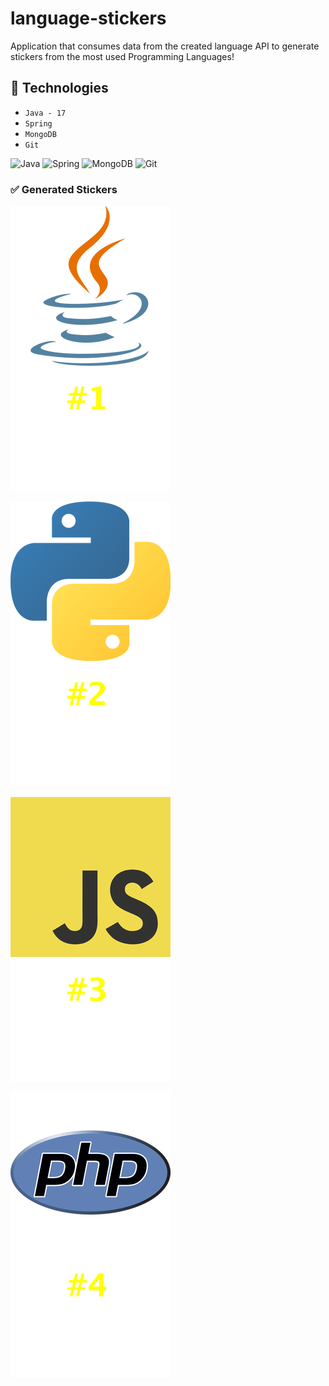 # language-stickers
Application that consumes data from the created language API to generate stickers from the most used Programming Languages!



## 🔨 Technologies

- ``Java - 17``
- ``Spring``
- ``MongoDB``
- ``Git``


 ![Java](https://img.shields.io/badge/java-%23ED8B00.svg?style=for-the-badge&logo=java&logoColor=white)
 ![Spring](https://img.shields.io/badge/spring-%236DB33F.svg?style=for-the-badge&logo=spring&logoColor=white)
 ![MongoDB](https://img.shields.io/badge/MongoDB-%234ea94b.svg?style=for-the-badge&logo=mongodb&logoColor=white)
 ![Git](https://img.shields.io/badge/git-%23F05033.svg?style=for-the-badge&logo=git&logoColor=white)
 
 ### ✅ Generated Stickers

![Java](https://github.com/YuriMarch/language-stickers/blob/main/stickers-project/src/main/resources/output/Java.png)

![Python](https://github.com/YuriMarch/language-stickers/blob/main/stickers-project/src/main/resources/output/Python.png)

![Javascript](https://github.com/YuriMarch/language-stickers/blob/main/stickers-project/src/main/resources/output/Javascript.png)

![PHP](https://github.com/YuriMarch/language-stickers/blob/main/stickers-project/src/main/resources/output/PHP.png)



